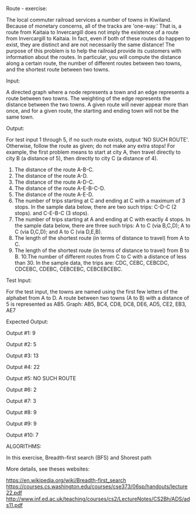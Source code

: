 Route - exercise:

The local commuter railroad services a number of towns in Kiwiland. Because of monetary
concerns, all of the tracks are 'one-way.' That is, a route from Kaitaia to Invercargill does not
imply the existence of a route from Invercargill to Kaitaia. In fact, even if both of these routes
do happen to exist, they are distinct and are not necessarily the same distance!
The purpose of this problem is to help the railroad provide its customers with information about
the routes. In particular, you will compute the distance along a certain route, the number of
different routes between two towns, and the shortest route between two towns.

Input:

A directed graph where a node represents a town and an edge represents a route between two
towns. The weighting of the edge represents the distance between the two towns. A given
route will never appear more than once, and for a given route, the starting and ending town will
not be the same town.

Output:

For test input 1 through 5, if no such route exists, output 'NO SUCH ROUTE'. Otherwise, follow
the route as given; do not make any extra stops! For example, the first problem means to start
at city A, then travel directly to city B (a distance of 5), then directly to city C (a distance of 4).

1. The distance of the route A-B-C.
2. The distance of the route A-D.
3. The distance of the route A-D-C.
4. The distance of the route A-E-B-C-D.
5. The distance of the route A-E-D.
6. The number of trips starting at C and ending at C with a maximum of 3 stops. In the sample
data below, there are two such trips: C-D-C (2 stops). and C-E-B-C (3 stops).
7. The number of trips starting at A and ending at C with exactly 4 stops. In the sample data
below, there are three such trips: A to C (via B,C,D); A to C (via D,C,D); and A to C (via D,E,B).
8. The length of the shortest route (in terms of distance to travel) from A to C.
9. The length of the shortest route (in terms of distance to travel) from B to B.
10.The number of different routes from C to C with a distance of less than 30. In the sample
data, the trips are: CDC, CEBC, CEBCDC, CDCEBC, CDEBC, CEBCEBC, CEBCEBCEBC.

Test Input:

For the test input, the towns are named using the first few letters of the alphabet from A to D.
A route between two towns (A to B) with a distance of 5 is represented as AB5.
Graph: AB5, BC4, CD8, DC8, DE6, AD5, CE2, EB3, AE7

Expected Output:

Output #1: 9

Output #2: 5

Output #3: 13

Output #4: 22

Output #5: NO SUCH ROUTE

Output #6: 2

Output #7: 3

Output #8: 9

Output #9: 9

Output #10: 7


ALGORITHMS:

In this exercise, Breadth-first search (BFS) and Shorest path

More details, see theses websites:

https://en.wikipedia.org/wiki/Breadth-first_search
https://courses.cs.washington.edu/courses/cse373/06sp/handouts/lecture22.pdf
http://www.inf.ed.ac.uk/teaching/courses/cs2/LectureNotes/CS2Bh/ADS/ads11.pdf